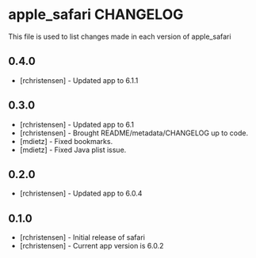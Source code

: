 apple_safari CHANGELOG
======================

This file is used to list changes made in each version of apple_safari

0.4.0
-----
- [rchristensen] - Updated app to 6.1.1

0.3.0
-----
- [rchristensen] - Updated app to 6.1
- [rchristensen] - Brought README/metadata/CHANGELOG up to code.
- [mdietz] - Fixed bookmarks.
- [mdietz] - Fixed Java plist issue.

0.2.0
-----
- [rchristensen] - Updated app to 6.0.4

0.1.0
-----
- [rchristensen] - Initial release of safari
- [rchristensen] - Current app version is 6.0.2
